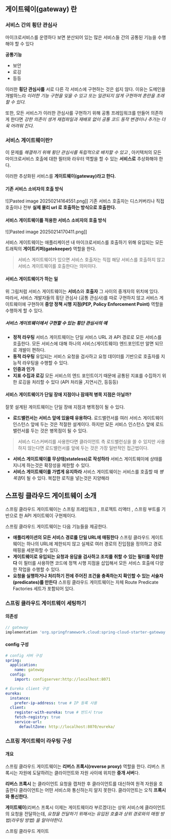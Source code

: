 ## 게이트웨이(gateway) 란

### 서비스 간의 횡단 관심사
마이크로서비스를 운영하다 보면 분산되어 있는 많은 서비스들 간의 공통된 기능을 수행해야 할 수 있다

**공통기능**
- 보안
- 로깅
- 등등

이러한 **횡단 관심사를** 서로 다른 각 서비스에 구현하는 것은 쉽지 않다. 
이유는 도메인을 개발하느라 *이러한 기능 구현을 잊을 수 있고 또는 일관되지 않게 구현하여 혼란을 초래할 수 있다.*

또한, 모든 서비스가 이러한 관심사를 구현하기 위해 공통 프레임워크를 만들어 의존하게 한다면 *강한 의존이 생겨 재컴파일과 재배포 없이 공통 코드 동작 변경이나 추가는 더욱 어려워 진다.*

### 서비스 게이트웨이란?
이 문제를 *해결하기 위해 횡단 관심사를 독립적으로 배치할 수 있고* , 아키텍처의 모든 마이크로서비스 호출에 대한 필터와 라우터 역할을 할 수 있는 **서비스로** 추상화해야 한다.

이러한 추상화된 서비스를 **게이트웨이(gateway)라고 한다.**
#### 기존 서비스 소비자의 호출 방식
![[Pasted image 20250214164551.png]]
기존 서비스 호출자는 디스커버리나 직접 호출이나 전부 **실제 물리 url 로 호출하는 방식으로 호출한다.**
#### 서비스 게이트웨이를 적용한 서비스 소비자의 호출 방식
![[Pasted image 20250214170411.png]]

서비스 게이트웨이는 애플리케이션 내 마이크로서비스를 호출하기 위해 유입되는 모든 트래픽의 **게이트키퍼(gatekeeper)** 역할을 한다.
>서비스 게이트웨이가 있으면 서비스 호출자는 직접 해당 서비스를 호출하지 않고 서비스 게이트웨이를 호출한다는 의미이다.

#### 서비스 게이트웨이가 하는 일
위 그림처럼 서비스 게이트웨이는 **서비스**와 **호출자** 그 사이의 중개자의 위치에 있다.
<br>
따라서, 서비스 개발자들의 횡단 관심사 (공통 관심사)를 따로 구현하지 않고 서비스 게이트웨이에 구현하여 **중앙 정책 시행 지점(PEP, Policy Enforcement Point)** 역할을 수행하게 할 수 있다.
<br>
##### 서비스 게이트웨이에서 구현할 수 있는 횡단 관심사의 예
- **정적 라우팅**
		서비스 게이트웨이는 단일 서비스 URL 과 API 경로로 모든 서비스를 호출한다.
		모든 서비스에 대해 하나의 서비스(게이트웨이) 엔드포인트만 알면 되므로 개발이 편하다.
- **동적 라우팅**
		유입되는 서비스 요청을 검사하고 요청 데이터를 기반으로 호출자를 지능적 라우팅을 
		수행할 수 있다.
- **인증과 인가**
- **지표 수집과 로깅**
		모든 서비스의 엔드 포인트이기 때문에 공통된 지표를 수집하기 위한 로깅을 처리할 수 있다 (API 처리율 ,지연시간, 등등등)


#### 서비스 게이트웨이가 단일 장애 지점이나 잠재적 병목 지점은 아닐까?

잘못 설계된 게이트웨이는 단일 장애 지점과 병목점이 될 수 있다.

- **로드밸런서는 서비스 앞에 있을때 유용하다.**
	로드밸런서를 여러 서비스 게이트웨이 인스턴스 앞에 두는 것은 적절한 설계이다.
	하지만 모든 서비스 인스턴스 앞에 로드밸런서를 두는 것은 병목점이 될 수 있다.
> 서비스 디스커버리를 사용한다면 클라이언트 측 로드밸런싱을 쓸 수 있지만 사용하지 않는다면 로드밸런서를 앞에 두는 것은 가장 일반적인 접근법이다.

- **서비스 게이트웨이를 무상태(stateless)로 작성하라**
	서비스 게이트웨이에 상태를 지니게 하는것은 확장성을 제한할 수 있다.
- **서비스 게이트웨이를 가볍게 유지하라**
	서비스 게이트웨이는 서비스를 호출할 때 *병목점*이 될 수 있다.
	복잡한 로직을 넣는것은 지양해라


## 스프링 클라우드 게이트웨이 소개
스프링 클라우드 게이트웨이는 스프링 프레임워크 , 프로젝트 리액터 , 스프링 부트를 기반으로 한 API 게이트웨이 구현체이다.

스프링 클라우드 게이트웨이는 다음 기능들을 제공한다.

- **애플리케이션의 모든 서비스 경로를 단일 URL에 매핑한다**
	스프링 클라우드 게이트웨이는 하나의 URL에 제한되지 않고 실제로 여러 경로의 진입점을 정의하고 경로 매핑을 세분화할 수 있다.
- **게이트웨이로 유입되는 요청과 응답을 검사하고 조치를 취할 수 있는 필터를 작성한다**
	이 필터를 사용하면 코드에 정책 시행 지점을 삽입해서 모든 서비스 호출에 다양한 작업을 수행할 수 있다.
- **요청을 실행하거나 처리하기 전에 주어진 조건을 충족하는지 확인할 수 있는 서술자(predicates)를 만든다**
	스프링 클라우드 게이트웨이는 자체 Route Predicate Factories 세트가 포함되어 있다.

### 스프링 클라우드 게이트웨이 세팅하기

#### 의존성

```gradle
// gateway  
implementation 'org.springframework.cloud:spring-cloud-starter-gateway'

```

#### config 구성
```yaml
# config 서버 구성
spring:  
  application:  
    name: gateway  
  config:  
    import: configserver:http://localhost:8071

# Eureka client 구성
eureka:
  instance:
    prefer-ip-address: true # IP 등록 사용
  client:
    register-with-eureka: true # 반드시 true
    fetch-registry: true
    service-url:
      defaultZone: http://localhost:8070/eureka/ 

```


### 스프링 게이트웨이 라우팅 구성
#### 개요
스프링 클라우드 게이트웨이는 **리버스 프록시(reverse proxy)** 역할을 한다.
리버스 프록시는 자원에 도달하려는 클라이언트와 자원 사이에 위치한 **중개 서버**다.

**리버스 프록시** 는 클라이언트 요청을 캡처한 후 클라이언트를 대신하여 원격 자원을 호출한다
클라이언트는 어떤 서비스와 통신하는지 알지 못한다. 클라이언트는 오직 **프록시와 통신한다.**

**게이트웨이**(리버스 프록시 이제는 게이트웨이라 부르겠다)는 상위 서비스에 클라이언트의 요청을 전달하는데, *요청을 전달하기 위해서는 유입된 호출과 상위 경로와의 매핑 방법(라우팅 방법) 을 알아야한다.*

스프링 클라우드 게이트